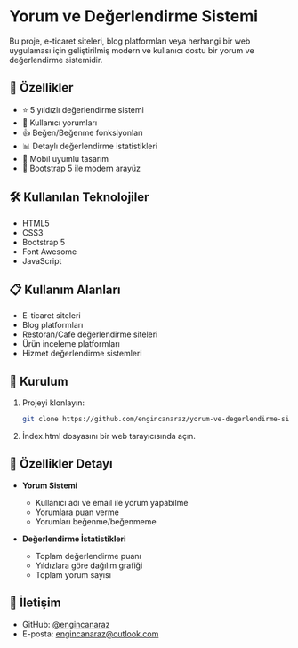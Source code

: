 # Yorum ve Değerlendirme Sistemi

Bu proje, e-ticaret siteleri, blog platformları veya herhangi bir web uygulaması için geliştirilmiş modern ve kullanıcı dostu bir yorum ve değerlendirme sistemidir.

## 🚀 Özellikler

- ⭐ 5 yıldızlı değerlendirme sistemi
- 💬 Kullanıcı yorumları
- 👍 Beğen/Beğenme fonksiyonları
- 📊 Detaylı değerlendirme istatistikleri
- 📱 Mobil uyumlu tasarım
- 🎨 Bootstrap 5 ile modern arayüz

## 🛠️ Kullanılan Teknolojiler

- HTML5
- CSS3
- Bootstrap 5
- Font Awesome
- JavaScript

## 📋 Kullanım Alanları

- E-ticaret siteleri
- Blog platformları
- Restoran/Cafe değerlendirme siteleri
- Ürün inceleme platformları
- Hizmet değerlendirme sistemleri

## 🔧 Kurulum

1. Projeyi klonlayın:
   ```bash
   git clone https://github.com/engincanaraz/yorum-ve-degerlendirme-sistemi.git
   ```
2. İndex.html dosyasını bir web tarayıcısında açın.

## 🎯 Özellikler Detayı

- **Yorum Sistemi**
  - Kullanıcı adı ve email ile yorum yapabilme
  - Yorumlara puan verme
  - Yorumları beğenme/beğenmeme
  
- **Değerlendirme İstatistikleri**
  - Toplam değerlendirme puanı
  - Yıldızlara göre dağılım grafiği
  - Toplam yorum sayısı


## 📧 İletişim

- GitHub: [@engincanaraz](https://github.com/engincanaraz)
- E-posta: engincanaraz@outlook.com
